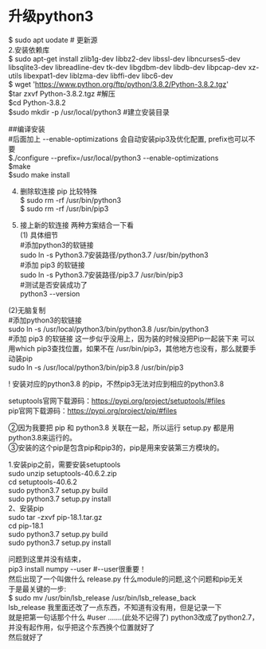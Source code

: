 # 升级python3
$ sudo apt uodate   # 更新源  
2.安装依赖库  
$ sudo apt-get install zlib1g-dev libbz2-dev libssl-dev libncurses5-dev libsqlite3-dev libreadline-dev tk-dev libgdbm-dev libdb-dev libpcap-dev xz-utils libexpat1-dev liblzma-dev libffi-dev libc6-dev    
$ wget 'https://www.python.org/ftp/python/3.8.2/Python-3.8.2.tgz'  
$tar zxvf Python-3.8.2.tgz #解压  
$cd Python-3.8.2  
$sudo mkdir -p /usr/local/python3 #建立安装目录  

##编译安装  
#后面加上 --enable-optimizations 会自动安装pip3及优化配置, prefix也可以不要  
$./configure --prefix=/usr/local/python3  --enable-optimizations  
$make  
$sudo make install  

4. 删除软连接 pip 比较特殊  
$ sudo rm -rf /usr/bin/python3  
$ sudo rm -rf /usr/bin/pip3  

5. 接上新的软连接  两种方案结合一下看  
(1) 具体细节  
#添加python3的软链接  
sudo ln -s Python3.7安装路径/python3.7 /usr/bin/python3  
#添加 pip3 的软链接  
sudo ln -s Python3.7安装路径/pip3.7 /usr/bin/pip3  
#测试是否安装成功了  
python3 --version  

(2)无脑复制  
#添加python3的软链接    
sudo ln -s /usr/local/python3/bin/python3.8 /usr/bin/python3    
#添加 pip3 的软链接 这一步似乎没用上，因为装的时候没把Pip一起装下来   可以用which pip3查找位置，如果不在 /usr/bin/pip3，其他地方也没有，那么就要手动装pip    
sudo ln -s /usr/local/python3/bin/pip3.8 /usr/bin/pip3    

! 安装对应的python3.8 的pip，不然pip3无法对应到相应的python3.8  

setuptools官网下载源码：https://pypi.org/project/setuptools/#files  
pip官网下载源码：https://pypi.org/project/pip/#files  

②因为我要把 pip 和 python3.8 关联在一起，所以运行 setup.py 都是用python3.8来运行的。  
③安装的这个pip是包含pip和pip3的，pip是用来安装第三方模块的。  

1.安装pip之前，需要安装setuptools  
sudo unzip setuptools-40.6.2.zip  
cd setuptools-40.6.2  
sudo python3.7 setup.py build  
sudo python3.7 setup.py install  
2、安装pip  
sudo tar -zxvf pip-18.1.tar.gz  
cd pip-18.1  
sudo python3.7 setup.py build  
sudo python3.7 setup.py install  
  
问题到这里并没有结束，  
pip3 install numpy --user    #--user很重要！  
然后出现了一个叫做什么  release.py 什么module的问题,这个问题和pip无关  
于是最关键的一步:  
$ sudo mv /usr/bin/lsb_release /usr/bin/lsb_release_back  
lsb_release 我里面还改了一点东西，不知道有没有用，但是记录一下  
就是把第一句话那个什么 #user .......(此处不记得了) python3改成了python2.7，并没有起作用，似乎把这个东西换个位置就好了  
然后就好了
